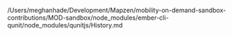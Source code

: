 /Users/meghanhade/Development/Mapzen/mobility-on-demand-sandbox-contributions/MOD-sandbox/node_modules/ember-cli-qunit/node_modules/qunitjs/History.md